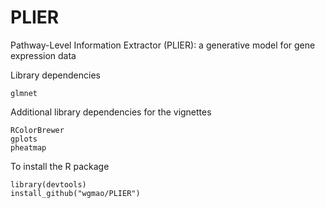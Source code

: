 # PLIER
Pathway-Level Information Extractor (PLIER): a generative model for gene expression data

Library dependencies

```
glmnet
```

Additional library dependencies for the vignettes

```
RColorBrewer
gplots
pheatmap
```

To install the R package
```
library(devtools)
install_github("wgmao/PLIER")
```
